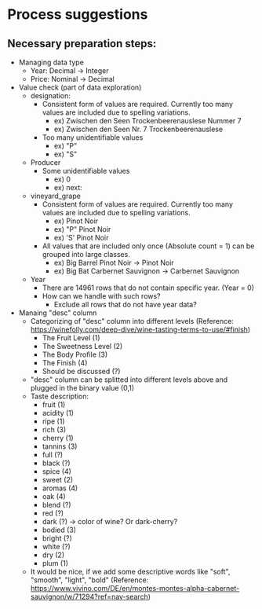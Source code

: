 # Process suggestions

## Necessary preparation steps:
- Managing data type
    - Year: Decimal -> Integer
    - Price: Nominal -> Decimal
- Value check (part of data exploration)
    - designation:
        - Consistent form of values are required. Currently too many values are included due to spelling variations.
            - ex) Zwischen den Seen Trockenbeerenauslese Nummer 7
            - ex) Zwischen den Seen Nr. 7 Trockenbeerenauslese
        - Too many unidentifiable values
            - ex) "P"
            - ex) "S"
    - Producer
        - Some unidentifiable values
            - ex) 0
            - ex) next:
    - vineyard_grape
        - Consistent form of values are required. Currently too many values are included due to spelling variations.
            - ex) Pinot Noir
            - ex) "P" Pinot Noir
            - ex) 'S' Pinot Noir
        - All values that are included only once (Absolute count = 1) can be grouped into large classes.
            - ex) Big Barrel Pinot Noir -> Pinot Noir
            - ex) Big Bat Carbernet Sauvignon -> Carbernet Sauvignon
    - Year
        - There are 14961 rows that do not contain specific year. (Year = 0)
        - How can we handle with such rows?
            - Exclude all rows that do not have year data?
- Manaing "desc" column
    - Categorizing of "desc" column into different levels (Reference: https://winefolly.com/deep-dive/wine-tasting-terms-to-use/#finish)
        - The Fruit Level (1)
        - The Sweetness Level (2)
        - The Body Profile (3)
        - The Finish (4)
        - Should be discussed (?)
    - "desc" column can be splitted into different levels above and plugged in the binary value (0,1)
    - Taste description:
        - fruit (1)
        - acidity (1)
        - ripe (1)
        - rich (3)
        - cherry (1)
        - tannins (3)
        - full (?)
        - black (?)
        - spice (4)
        - sweet (2)
        - aromas (4)
        - oak (4)
        - blend (?)
        - red (?)
        - dark (?) -> color of wine? Or dark-cherry?
        - bodied (3)
        - bright (?)
        - white (?)
        - dry (2)
        - plum (1)
    - It would be nice, if we add some descriptive words like "soft", "smooth", "light", "bold" (Reference: https://www.vivino.com/DE/en/montes-montes-alpha-cabernet-sauvignon/w/71294?ref=nav-search)